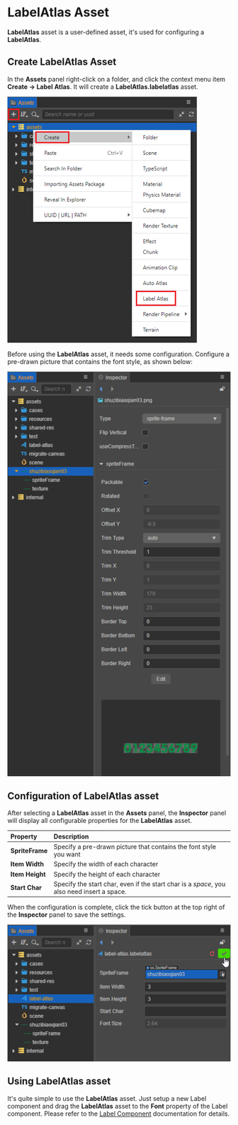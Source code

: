 # LabelAtlas Asset

**LabelAtlas** asset is a user-defined asset, it's used for configuring a **LabelAtlas**.

## Create LabelAtlas Asset

In the **Assets** panel right-click on a folder, and click the context menu item **Create -> Label Atlas**. It will create a **LabelAtlas.labelatlas** asset.

![create label atlas](label-atlas/create-label-atlas.png)

Before using the **LabelAtlas** asset, it needs some configuration. Configure a pre-drawn picture that contains the font style, as shown below:

![raw_texture_file](label-atlas/raw_texture_file.png)

## Configuration of LabelAtlas asset

After selecting a **LabelAtlas** asset in the **Assets** panel, the **Inspector** panel will display all configurable properties for the **LabelAtlas** asset.

| Property       | Description
| :--------------   | :-----------
| **SpriteFrame**      | Specify a pre-drawn picture that contains the font style you want
| **Item Width**       | Specify the width of each character
| **Item Height**      | Specify the height of each character
| **Start Char**       | Specify the start char, even if the start char is a *space*, you also need insert a space. |

When the configuration is complete, click the tick button at the top right of the **Inspector** panel to save the settings.

![save label atlas](label-atlas/save-label-atlas.png)

## Using LabelAtlas asset

It's quite simple to use the **LabelAtlas** asset. Just setup a new Label component and drag the **LabelAtlas** asset to the **Font** property of the Label component. Please refer to the [Label Component](../ui-system/components/editor/label.md) documentation for details.
